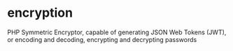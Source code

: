 # encryption
PHP Symmetric Encryptor, capable of generating JSON Web Tokens (JWT), or encoding and decoding, encrypting and decrypting passwords
